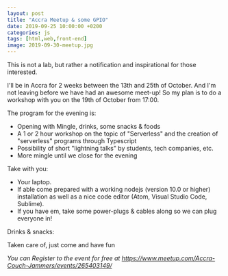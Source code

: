 ```yaml
---
layout: post
title: "Accra Meetup & some GPIO"
date: 2019-09-25 10:00:00 +0200
categories: js
tags: [html,web,front-end]
image: 2019-09-30-meetup.jpg
---
```


This is not a lab, but rather a notification and inspirational for those
interested.

I'll be in Accra for 2 weeks between the 13th and 25th of October. And I'm not
leaving before we have had an awesome meet-up!
So my plan is to do a workshop with you on the 19th of October from 17:00.

The program for the evening is:

- Opening with Mingle, drinks, some snacks & foods
- A 1 or 2 hour workshop on the topic of "Serverless" and the creation of "serverless" programs through Typescript
- Possibility of short "lightning talks" by students, tech companies, etc.
- More mingle until we close for the evening

Take with you:

- Your laptop.
- If able come prepared with a working nodejs (version 10.0 or higher) installation as well as a nice code editor (Atom, Visual Studio Code, Sublime).
- If you have em, take some power-plugs & cables along so we can plug everyone in!

Drinks & snacks:

Taken care of, just come and have fun

*You can Register to the event for free at 
https://www.meetup.com/Accra-Couch-Jammers/events/265403149/*
